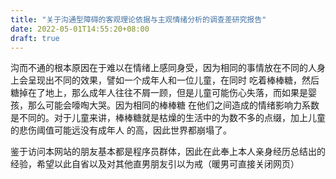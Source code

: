 ```yaml
---
title: "关于沟通型障碍的客观理论依据与主观情绪分析的调查差研究报告"
date: 2022-05-01T14:55:20+08:00
draft: true
---
```


沟而不通的根本原因在于难以在情绪上感同身受，因为相同的事情放在不同的人身上会呈现出不同的效果，譬如一个成年人和一位儿童，在同时
吃着棒棒糖，然后糖掉在了地上，那么成年人往往不屑一顾，但是儿童可能伤心失落，而如果是婴孩，那么可能会嚎啕大哭。因为相同的棒棒糖
在他们之间造成的情绪影响力系数是不同的。对于儿童来讲，棒棒糖就是枯燥的生活中的为数不多的点缀，加上儿童的悲伤阈值可能远没有成年人
的高，因此世界都崩塌了。

鉴于访问本网站的朋友基本都是程序员群体，因此在此奉上本人亲身经历总结出的经验，希望以此自省以及对其他直男朋友引以为戒（暖男可直接关闭网页）

